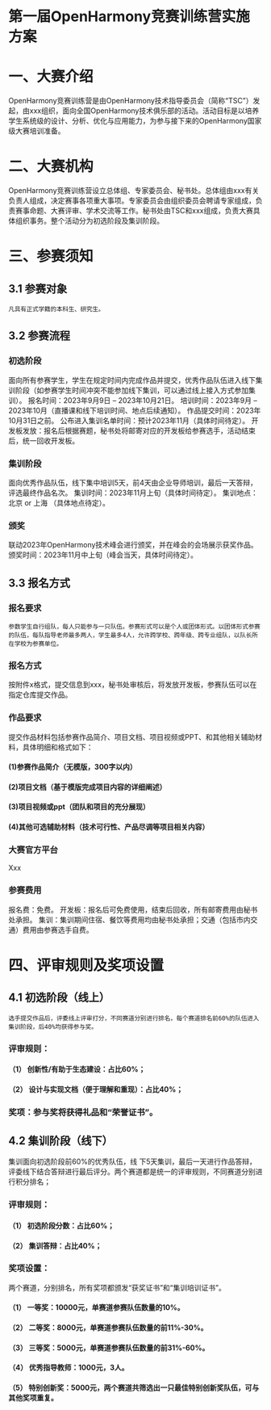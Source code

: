 # 第一届OpenHarmony竞赛训练营实施方案

# 一、大赛介绍
OpenHarmony竞赛训练营是由OpenHarmony技术指导委员会（简称“TSC”）发起，由xxx组织，面向全国OpenHarmony技术俱乐部的活动。活动目标是以培养学生系统级的设计、分析、优化与应用能力，为参与接下来的OpenHarmony国家级大赛培训准备。

# 二、大赛机构
OpenHarmony竞赛训练营设立总体组、专家委员会、秘书处。总体组由xxx有关负责人组成，决定赛事各项重大事项。专家委员会由组织委员会聘请专家组成，负责赛事命题、大赛评审、学术交流等工作。秘书处由TSC和xxx组成，负责大赛具体组织事务。整个活动分为初选阶段及集训阶段。

# 三、参赛须知
## 3.1 参赛对象
	凡具有正式学籍的本科生、研究生。
## 3.2 参赛流程
### 初选阶段
面向所有参赛学生，学生在规定时间内完成作品并提交，优秀作品队伍进入线下集训阶段（如参赛学生时间冲突不能参加线下集训，可以通过线上接入方式参加集训）。
报名时间：2023年9月9日 – 2023年10月21日。
培训时间：2023年9月 – 2023年10月（直播课和线下培训时间、地点后续通知）。
作品提交时间：2023年10月31日之前。
公布进入集训名单时间：预计2023年11月（具体时间待定）。
开发板发放：报名后根据赛题，秘书处将邮寄对应的开发板给参赛选手，活动结束后，统一回收开发板。
### 集训阶段
面向优秀作品队伍，线下集中培训5天，前4天由企业导师培训，最后一天答辩，评选最终作品名次。
集训时间：2023年11月上旬（具体时间待定）。
集训地点：北京 or 上海 （具体地点待定）。
### 颁奖
联动2023年OpenHarmony技术峰会进行颁奖，并在峰会的会场展示获奖作品。
颁奖时间：2023年11月中上旬（峰会当天，具体时间待定）。
## 3.3 报名方式
### 报名要求
	参数学生自行组队，每人只能参与一只队伍。参赛形式可以是个人或团体形式。以团体形式参赛的队伍，每队指导老师最多两人，学生最多4人，允许跨学校、跨年级、跨专业组队，以队长所在学校为参赛单位。
### 报名方式
按附件x格式，提交信息到xxx，秘书处审核后，将发放开发板，参赛队伍可以在指定仓库提交作品。
### 作品要求
提交作品材料包括参赛作品简介、项目文档、项目视频或PPT、和其他相关辅助材料，具体明细和格式如下：
#### (1)参赛作品简介（无模版，300字以内）
#### (2)项目文档（基于模版完成项目内容的详细阐述）
#### (3)项目视频或ppt（团队和项目的充分展现）
#### (4)其他可选辅助材料（技术可行性、产品尽调等项目相关内容）
### 大赛官方平台
Xxx
### 参赛费用
报名费：免费。
开发板：报名后可免费使用，结束后回收，所有邮寄费用由秘书处承担。
集训：集训期间住宿、餐饮等费用均由秘书处承担；交通（包括市内交通）费用由参赛选手自费。
# 四、评审规则及奖项设置
## 4.1 初选阶段（线上）
	选手提交作品后，评委线上评审打分，不同赛道分别进行排名，每个赛道排名前60%的队伍进入集训阶段，后40%均获得参与奖。
### 评审规则：
#### （1）	创新性/有助于生态建设：占比60%；
#### （2）	设计与实现文档（便于理解和重现）：占比40%；
### 奖项：参与奖将获得礼品和“荣誉证书”。
## 4.2 集训阶段（线下）
集训面向初选阶段前60%的优秀队伍，线 下5天集训，最后一天进行作品答辩，评委线下结合答辩进行最后评分。两个赛道都是统一的评审规则，不同赛道分别进行积分排名；
### 评审规则：
#### （1）	初选阶段分数：占比60%；
#### （2）	集训答辩：占比40%；
### 奖项设置：
两个赛道，分别排名，所有奖项都颁发“获奖证书”和“集训培训证书”。
#### （1）	一等奖：10000元，单赛道参赛队伍数量的10%。
#### （2）	二等奖：8000元，单赛道参赛队伍数量的前11%-30%。
#### （3）	三等奖：5000元，单赛道参赛队伍数量的前31%-60%。
#### （4）	优秀指导教师：1000元，3人。
#### （5）	特别创新奖：5000元，两个赛道共筛选出一只最佳特别创新奖队伍，可与其他奖项重复。
